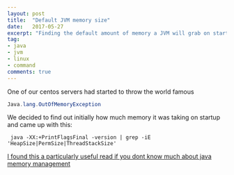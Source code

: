 ```yaml
---
layout: post
title:  "Default JVM memory size"
date:   2017-05-27
excerpt: "Finding the default amount of memory a JVM will grab on startup."
tag:
- java 
- jvm
- linux
- command
comments: true
---
```

One of our centos servers had started to throw the world famous
```java
Java.lang.OutOfMemoryException
```
We decided to find out initially how much memory it was taking on startup and came up with this:
```Shell
 java -XX:+PrintFlagsFinal -version | grep -iE 'HeapSize|PermSize|ThreadStackSize'
```
[I found this a particularly useful read if you dont know much about java memory management](https://www.dynatrace.com/resources/ebooks/javabook/how-garbage-collection-works/) 